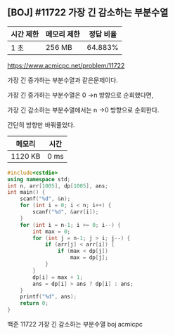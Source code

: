 ## [BOJ] #11722 가장 긴 감소하는 부분수열

| 시간 제한 | 메모리 제한 | 정답 비율 |
| --------- | ----------- | --------- |
| 1 초      | 256 MB      | 64.883%   |

https://www.acmicpc.net/problem/11722



가장 긴 증가하는 부분수열과 같은문제이다.

가장 긴 증가하는 부분수열은 0 →n 방향으로 순회했다면, 

가장 긴 감소하는 부분수열에서는  n →0 방향으로 순회한다. 

간단히 방향만 바꿔풀었다.



| 메모리  | 시간 |
| ------- | ---- |
| 1120 KB | 0 ms |

```c++
#include<cstdio>
using namespace std;
int n, arr[1005], dp[1005], ans;
int main() {
	scanf("%d", &n);
	for (int i = 0; i < n; i++) {
		scanf("%d", &arr[i]);
	}
	for (int i = n-1; i >= 0; i--) {
		int max = 0;
		for (int j = n-1; j > i; j--) {
			if (arr[j] < arr[i]) {
				if (max < dp[j])
					max = dp[j];
			}
		}
		dp[i] = max + 1;
		ans = dp[i] > ans ? dp[i] : ans;
	}
	printf("%d", ans);
	return 0;
}
```





백준 11722 가장 긴 감소하는 부분수열 boj acmicpc

